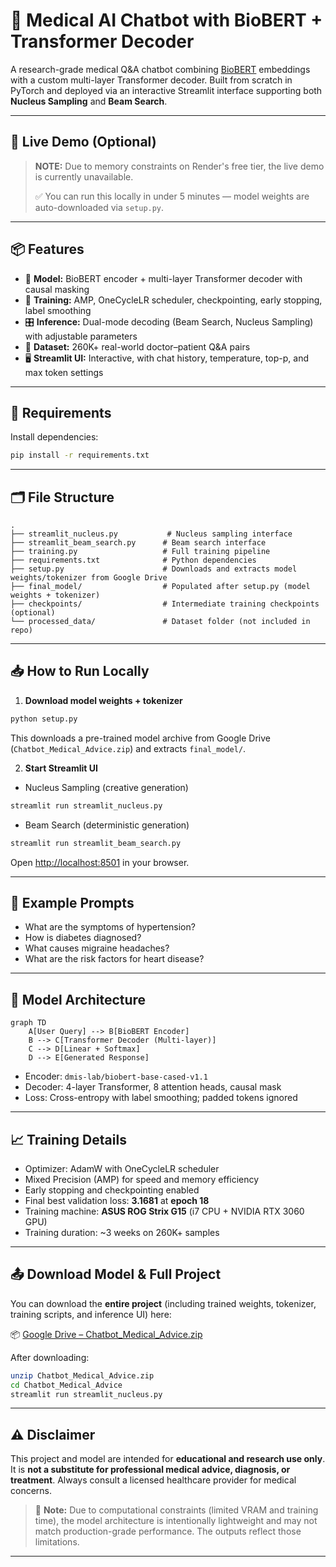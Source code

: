 # 🏥 Medical AI Chatbot with BioBERT + Transformer Decoder

A research-grade medical Q&A chatbot combining [BioBERT](https://arxiv.org/abs/1901.08746) embeddings with a custom multi-layer Transformer decoder. Built from scratch in PyTorch and deployed via an interactive Streamlit interface supporting both **Nucleus Sampling** and **Beam Search**.

---

## 🚀 Live Demo (Optional)

> **NOTE:** Due to memory constraints on Render's free tier, the live demo is currently unavailable.  
>  
> ✅ You can run this locally in under 5 minutes — model weights are auto-downloaded via `setup.py`.

---

## 📦 Features

- 🧠 **Model:** BioBERT encoder + multi-layer Transformer decoder with causal masking  
- 🔁 **Training:** AMP, OneCycleLR scheduler, checkpointing, early stopping, label smoothing  
- 🎛️ **Inference:** Dual-mode decoding (Beam Search, Nucleus Sampling) with adjustable parameters  
- 🧪 **Dataset:** 260K+ real-world doctor–patient Q&A pairs  
- 🖥️ **Streamlit UI:** Interactive, with chat history, temperature, top-p, and max token settings  

---

## 🧰 Requirements

Install dependencies:

```bash
pip install -r requirements.txt
````

---

## 🗂️ File Structure

```
.
├── streamlit_nucleus.py           # Nucleus sampling interface
├── streamlit_beam_search.py      # Beam search interface
├── training.py                   # Full training pipeline
├── requirements.txt              # Python dependencies
├── setup.py                      # Downloads and extracts model weights/tokenizer from Google Drive
├── final_model/                  # Populated after setup.py (model weights + tokenizer)
├── checkpoints/                  # Intermediate training checkpoints (optional)
└── processed_data/               # Dataset folder (not included in repo)
```

---

## 📥 How to Run Locally

1. **Download model weights + tokenizer**

```bash
python setup.py
```

This downloads a pre-trained model archive from Google Drive (`Chatbot_Medical_Advice.zip`) and extracts `final_model/`.

2. **Start Streamlit UI**

* Nucleus Sampling (creative generation)

```bash
streamlit run streamlit_nucleus.py
```

* Beam Search (deterministic generation)

```bash
streamlit run streamlit_beam_search.py
```

Open [http://localhost:8501](http://localhost:8501) in your browser.

---

## 🧪 Example Prompts

* What are the symptoms of hypertension?
* How is diabetes diagnosed?
* What causes migraine headaches?
* What are the risk factors for heart disease?

---

## 🧠 Model Architecture

```mermaid
graph TD
    A[User Query] --> B[BioBERT Encoder]
    B --> C[Transformer Decoder (Multi-layer)]
    C --> D[Linear + Softmax]
    D --> E[Generated Response]
```

* Encoder: `dmis-lab/biobert-base-cased-v1.1`
* Decoder: 4-layer Transformer, 8 attention heads, causal mask
* Loss: Cross-entropy with label smoothing; padded tokens ignored

---

## 📈 Training Details

* Optimizer: AdamW with OneCycleLR scheduler
* Mixed Precision (AMP) for speed and memory efficiency
* Early stopping and checkpointing enabled
* Final best validation loss: **3.1681** at **epoch 18**
* Training machine: **ASUS ROG Strix G15** (i7 CPU + NVIDIA RTX 3060 GPU)
* Training duration: \~3 weeks on 260K+ samples

---

## 📤 Download Model & Full Project

You can download the **entire project** (including trained weights, tokenizer, training scripts, and inference UI) here:

📦 [Google Drive – Chatbot\_Medical\_Advice.zip](https://drive.google.com/file/d/1uZiGAX3XCpnjJnEhwmu1Ds8il0dmEbAt/view?usp=sharing)

After downloading:

```bash
unzip Chatbot_Medical_Advice.zip
cd Chatbot_Medical_Advice
streamlit run streamlit_nucleus.py
```

---

## ⚠️ Disclaimer

This project and model are intended for **educational and research use only**.
It is **not a substitute for professional medical advice, diagnosis, or treatment**.
Always consult a licensed healthcare provider for medical concerns.

> 🧠 **Note:** Due to computational constraints (limited VRAM and training time), the model architecture is intentionally lightweight and may not match production-grade performance. The outputs reflect those limitations.

---
